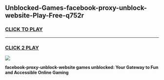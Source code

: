
## Unblocked-Games-facebook-proxy-unblock-website-Play-Free-q752r
<h3>
<a href="https://premium76.site?title=facebook-proxy-unblock-website&ref=23A">CLICK TO PLAY</a></h3>
<hr>

<h3>
<a href="https://premium76.site?title=facebook-proxy-unblock-website&ref=23A">CLICK 2 PLAY</a>
  
</h3>

<a href="https://premium76.site?title=facebook-proxy-unblock-website&ref=23A"><img src="https://clearcache.store/games.png"></a>


**facebook-proxy-unblock-website games unblocked: Your Gateway to Fun and Accessible Online Gaming**
